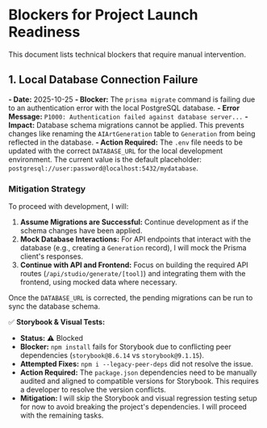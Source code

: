 # Blockers for Project Launch Readiness

This document lists technical blockers that require manual intervention.

## 1. Local Database Connection Failure

**- Date:** 2025-10-25
**- Blocker:** The `prisma migrate` command is failing due to an authentication error with the local PostgreSQL database.
**- Error Message:** `P1000: Authentication failed against database server...`
**- Impact:** Database schema migrations cannot be applied. This prevents changes like renaming the `AIArtGeneration` table to `Generation` from being reflected in the database.
**- Action Required:** The `.env` file needs to be updated with the correct `DATABASE_URL` for the local development environment. The current value is the default placeholder: `postgresql://user:password@localhost:5432/mydatabase`.

### Mitigation Strategy

To proceed with development, I will:
1.  **Assume Migrations are Successful:** Continue development as if the schema changes have been applied.
2.  **Mock Database Interactions:** For API endpoints that interact with the database (e.g., creating a `Generation` record), I will mock the Prisma client's responses.
3.  **Continue with API and Frontend:** Focus on building the required API routes (`/api/studio/generate/[tool]`) and integrating them with the frontend, using mocked data where necessary.

Once the `DATABASE_URL` is corrected, the pending migrations can be run to sync the database schema.

✅ **Storybook & Visual Tests:**
- **Status:** ⚠️ Blocked
- **Blocker:** `npm install` fails for Storybook due to conflicting peer dependencies (`storybook@8.6.14` vs `storybook@9.1.15`).
- **Attempted Fixes:** `npm i --legacy-peer-deps` did not resolve the issue.
- **Action Required:** The `package.json` dependencies need to be manually audited and aligned to compatible versions for Storybook. This requires a developer to resolve the version conflicts.
- **Mitigation:** I will skip the Storybook and visual regression testing setup for now to avoid breaking the project's dependencies. I will proceed with the remaining tasks.

